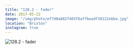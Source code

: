 ```yaml
---
title: "128.2 - fader"
date: 2017-05-22
image: "/img/photo/ef7d0a882f403f6affbeadf39222ebbe.jpg"
location: "Brixton"
instagram: true
---
```


![128.2 - fader](/img/photo/ef7d0a882f403f6affbeadf39222ebbe.jpg)
